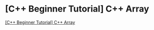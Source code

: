 # [C++ Beginner Tutorial] C++ Array
[[C++ Beginner Tutorial] C++ Array](https://aiwithcloud.com/2022/09/19/c_beginner_tutorial_c_array/)